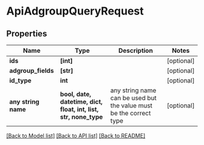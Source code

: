 # ApiAdgroupQueryRequest


## Properties
Name | Type | Description | Notes
------------ | ------------- | ------------- | -------------
**ids** | **[int]** |  | [optional] 
**adgroup_fields** | **[str]** |  | [optional] 
**id_type** | **int** |  | [optional] 
**any string name** | **bool, date, datetime, dict, float, int, list, str, none_type** | any string name can be used but the value must be the correct type | [optional]

[[Back to Model list]](../README.md#documentation-for-models) [[Back to API list]](../README.md#documentation-for-api-endpoints) [[Back to README]](../README.md)


